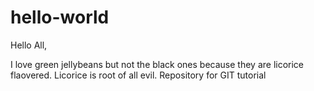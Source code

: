 # hello-world

Hello All,

I love green jellybeans but not the black ones because they are licorice flaovered.
Licorice is root of all evil.
Repository for GIT tutorial
